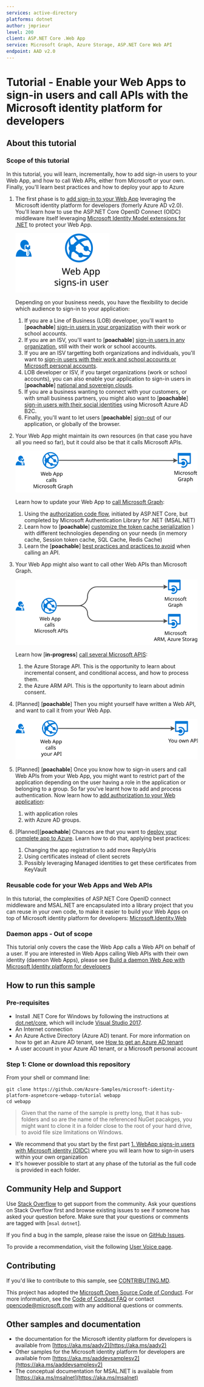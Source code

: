 ```yaml
---
services: active-directory
platforms: dotnet
author: jmprieur
level: 200
client: ASP.NET Core .Web App
service: Microsoft Graph, Azure Storage, ASP.NET Core Web API
endpoint: AAD v2.0
---
```

# Tutorial - Enable your Web Apps to sign-in users and call APIs with the Microsoft identity platform for developers

## About this tutorial

### Scope of this tutorial

In this tutorial, you will learn, incrementally, how to add sign-in users to your Web App, and how to call Web APIs, either from Microsoft or your own. Finally, you'll learn best practices and how to deploy your app to Azure

1. The first phase is to [add sign-in to your Web App](1.%20WebApp%20signs-in%20users%20with%20Microsoft%20Identity%20(OIDC)) leveraging the Microsoft identity platform for developers (fomerly Azure AD v2.0). You'll learn how to use  the ASP.NET Core OpenID Connect (OIDC) middleware itself leveraging [Microsoft Identity Model extensions for .NET](https://github.com/AzureAD/azure-activedirectory-identitymodel-extensions-for-dotnet/wiki) to protect your Web App.

   ![Web apps signs-in users](./ReadmeFiles/Web-app-signs-in-users.svg)

   Depending on your business needs, you have the flexibility to decide which audience to sign-in to your application:
   1. If you are a Line of Business (LOB) developer, you'll want to [**poachable**] [sign-in users in your organization](./1.%20WebApp%20signs-in%20users%20with%20Microsoft%20Identity%20(OIDC)/1.1.%20in%20my%20org) with their work or school accounts.
   1. If you are an ISV, you'll want to [**poachable**] [sign-in users in any organization](./1.%20WebApp%20signs-in%20users%20with%20Microsoft%20Identity%20(OIDC)/1.2.%20in%20any%20org), still  with their work or school accounts.
   1. If you are an ISV targetting both organizations and individuals, you'll want to [sign-in users with their work and school accounts or Microsoft personal accounts](./1.%20WebApp%20signs-in%20users%20with%20Microsoft%20Identity%20(OIDC)/1.3.%20with%20work%20and%20school%20or%20personal%20accounts).
   1. LOB developer or ISV, if you target organizations (work or school accounts), you can also enable your application to sign-in users in [**poachable**]  [national and sovereign clouds](./1.%20WebApp%20signs-in%20users%20with%20Microsoft%20Identity%20(OIDC)/1.4.%20in%20national%20and%20sovereign%20clouds).
   1. If you are a business wanting to connect with your customers, or with small business partners, you might also want to [**poachable**]  [sign-in users with their social identities](./1.%20WebApp%20signs-in%20users%20with%20Microsoft%20Identity%20(OIDC)/1.5.%20with%20social%20identities%20(B2C)) using Microsoft Azure AD B2C.
   1. Finally, you'll want to let users [**poachable**] [sign-out](./1.%20WebApp%20signs-in%20users%20with%20Microsoft%20Identity%20(OIDC)/1.6.%20and%20lets%20them%20sign-out) of our application, or globally of the browser.

2. Your Web App might maintain its own resources (in that case you have all you need so far), but it could also be that it calls Microsoft APIs.

   ![Web apps calls Microsoft Graph](./ReadmeFiles/Web-app-calls-Microsoft-Graph.svg)

   Learn how to update your Web App to [call Microsoft Graph](2.%20WebApp%20calls%20Microsoft%20Graph%20on%20behalf%20of%20signed-in%20user):

   1. Using the [authorization code flow](2.%20WebApp%20calls%20Microsoft%20Graph%20on%20behalf%20of%20signed-in%20user/2.1.%20using%20authorization%20code%20flow), initiated by ASP.NET Core, but completed by Microsoft Authentication Library for .NET (MSAL.NET)
   2. Learn how to [**poachable**]  [customize the token cache serialization](2.%20WebApp%20calls%20Microsoft%20Graph%20on%20behalf%20of%20signed-in%20user/2.2.%20token%20cache%20serialization)
) with different technologies depending on your needs (in memory cache, Session token cache, SQL Cache, Redis Cache)
   3. Learn the [**poachable**]  [best practices and practices to avoid](./2.%20WebApp%20calls%20Microsoft%20Graph%20on%20behalf%20of%20signed-in%20user/2.3.%20best%20practices%20and%20practices%20to%20avoid) when calling an API.

3. Your Web App might also want to call other Web APIs than Microsoft Graph.

   ![Web apps calls Microsoft APIs](./ReadmeFiles/web-app-calls-microsoft-apis.svg)

   Learn how  [**in-progress**]  [call several Microsoft APIS](./3.%20WebApp%20calls%20several%20APIS%20(incremental%20consent%20and%20CA)):

   1. the Azure Storage API. This is the opportunity to learn about incremental consent, and conditional access, and how to process them.
   2. the Azure ARM API. This is the opportunity to learn about admin consent.

4. [Planned] [**poachable**]  Then you might yourself have written a Web API, and want to call it from your Web App.

   ![Web apps calls Microsoft APIs](./ReadmeFiles/web-app-calls-your-api.svg)

5. [Planned] [**poachable**] Once you know how to sign-in users and call Web APIs from your Web App, you might want to restrict part of the application depending on the user having a role in the application or belonging to a group. So far you've learnt how to add and process authentication. Now learn how to [add authorization to your Web application](/5.%20Adding%20authorization%20(roles%20and%20groups)):

   1. with application roles
   2. with Azure AD groups.

6. [Planned][**poachable**]  Chances are that you want to [deploy your complete app to Azure](./6.%20Deploy%20your%20full%20app%20to%20azure%20-%20best%20practices). Learn how to do that, applying best practices:

   1. Changing the app registration to add more ReplyUris
   2. Using certificates instead of client secrets
   3. Possibly leveraging Managed identities to get these certificates from KeyVault

### Reusable code for your Web Apps and Web APIs

In this tutorial, the complexities of ASP.NET Core OpenID connect middleware and MSAL.NET are encapsulated into a library project that you can reuse in your own code, to make it easier to build your Web Apps on top of Microsoft identity platform for developers: [Microsoft.Identity.Web](Microsoft.Identity.Web)

### Daemon apps  - Out of scope

This tutorial only covers the case the Web App calls a Web API on behalf of a user. If you are interested in Web Apps calling Web APIs with their own identity (daemon Web Apps), please see [Build a daemon Web App with Microsoft Identity platform for developers](https://github.com/Azure-Samples/active-directory-dotnet-daemon-v2)

## How to run this sample

### Pre-requisites

- Install .NET Core for Windows by following the instructions at [dot.net/core](https://dot.net/core), which will include [Visual Studio 2017](https://aka.ms/vsdownload).
- An Internet connection
- An Azure Active Directory (Azure AD) tenant. For more information on how to get an Azure AD tenant, see [How to get an Azure AD tenant](https://azure.microsoft.com/en-us/documentation/articles/active-directory-howto-tenant/)
- A user account in your Azure AD tenant, or a Microsoft personal account

### Step 1:  Clone or download this repository

From your shell or command line:

```Shell
git clone https://github.com/Azure-Samples/microsoft-identity-platform-aspnetcore-webapp-tutorial webapp
cd webapp
```

> Given that the name of the sample is pretty long, that it has sub-folders and so are the name of the referenced NuGet pacakges, you might want to clone it in a folder close to the root of your hard drive, to avoid file size limitations on Windows.

- We recommend that you start by the first part [1. WebApp signs-in users with Microsoft identity (OIDC)](1.%20WebApp%20signs-in%20users%20with%20Microsoft%20Identity%20(OIDC)) where you will learn how to sign-in users within your own organization
- It's however possible to start at any phase of the tutorial as the full code is provided in each folder.

## Community Help and Support

Use [Stack Overflow](http://stackoverflow.com/questions/tagged/msal) to get support from the community.
Ask your questions on Stack Overflow first and browse existing issues to see if someone has asked your question before.
Make sure that your questions or comments are tagged with [`msal` `dotnet`].

If you find a bug in the sample, please raise the issue on [GitHub Issues](../../issues).

To provide a recommendation, visit the following [User Voice page](https://feedback.azure.com/forums/169401-azure-active-directory).

## Contributing

If you'd like to contribute to this sample, see [CONTRIBUTING.MD](/CONTRIBUTING.md).

This project has adopted the [Microsoft Open Source Code of Conduct](https://opensource.microsoft.com/codeofconduct/). For more information, see the [Code of Conduct FAQ](https://opensource.microsoft.com/codeofconduct/faq/) or contact [opencode@microsoft.com](mailto:opencode@microsoft.com) with any additional questions or comments.

## Other samples and documentation

- the documentation for the Microsoft identity platform for developers is available from [https://aka.ms/aadv2](https://aka.ms/aadv2)
- Other samples for the Microsoft identity platform for developers are available from [https://aka.ms/aaddevsamplesv2](https://aka.ms/aaddevsamplesv2)
- The conceptual documentation for MSAL.NET is available from [https://aka.ms/msalnet](https://aka.ms/msalnet)
